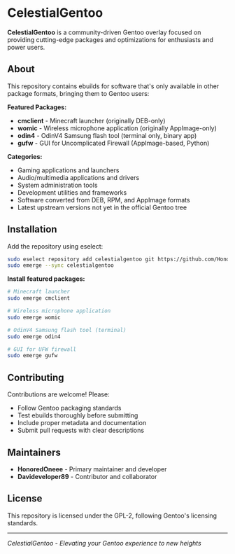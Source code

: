 # CelestialGentoo

**CelestialGentoo** is a community-driven Gentoo overlay focused on providing cutting-edge packages and optimizations for enthusiasts and power users.

## About

This repository contains ebuilds for software that's only available in other package formats, bringing them to Gentoo users:

**Featured Packages:**
- **cmclient** - Minecraft launcher (originally DEB-only)
- **womic** - Wireless microphone application (originally AppImage-only)
- **odin4** - OdinV4 Samsung flash tool (terminal only, binary app)
- **gufw** - GUI for Uncomplicated Firewall (AppImage-based, Python)

**Categories:**
- Gaming applications and launchers  
- Audio/multimedia applications and drivers  
- System administration tools  
- Development utilities and frameworks  
- Software converted from DEB, RPM, and AppImage formats  
- Latest upstream versions not yet in the official Gentoo tree  

## Installation

Add the repository using eselect:

```bash
sudo eselect repository add celestialgentoo git https://github.com/HonoredOneee/CelestialGentoo.git
sudo emerge --sync celestialgentoo
```

**Install featured packages:**
```bash
# Minecraft launcher
sudo emerge cmclient

# Wireless microphone application
sudo emerge womic

# OdinV4 Samsung flash tool (terminal)
sudo emerge odin4

# GUI for UFW firewall
sudo emerge gufw
```

## Contributing

Contributions are welcome! Please:

- Follow Gentoo packaging standards  
- Test ebuilds thoroughly before submitting  
- Include proper metadata and documentation  
- Submit pull requests with clear descriptions  

## Maintainers

- **HonoredOneee** - Primary maintainer and developer  
- **Davideveloper89** - Contributor and collaborator  

## License

This repository is licensed under the GPL-2, following Gentoo's licensing standards.

---

*CelestialGentoo - Elevating your Gentoo experience to new heights*
